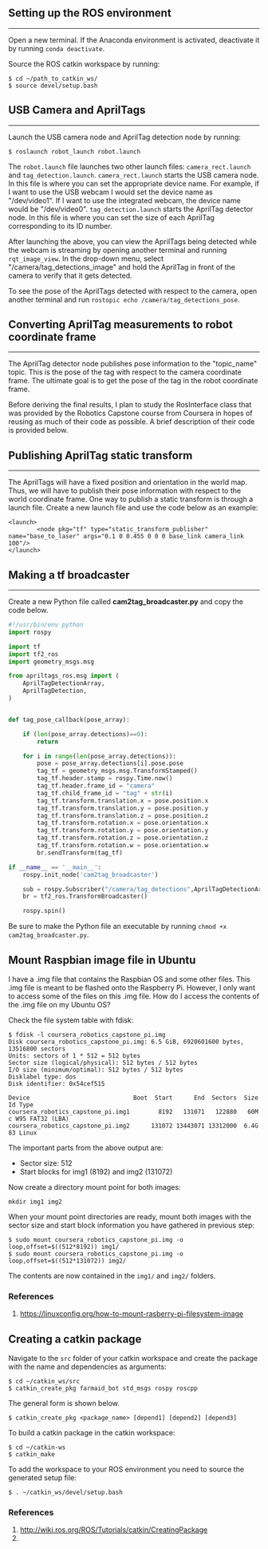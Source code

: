 ## Setting up the ROS environment

---

Open a new terminal. If the Anaconda environment is activated, deactivate it by running `conda deactivate`.

Source the ROS catkin workspace by running:

```
$ cd ~/path_to_catkin_ws/
$ source devel/setup.bash
```



## USB Camera and AprilTags

---

Launch the USB camera node and AprilTag detection node by running:

```
$ roslaunch robot_launch robot.launch
```

The `robot.launch` file launches two other launch files: `camera_rect.launch` and `tag_detection.launch`. `camera_rect.launch` starts the USB camera node. In this file is where you can set the appropriate device name. For example, if I want to use the USB webcam I would set the device name as "/dev/video1". If I want to use the integrated webcam, the device name would be "/dev/video0". `tag_detection.launch` starts the AprilTag detector node. In this file is where you can set the size of each AprilTag corresponding to its ID number.

After launching the above, you can view the AprilTags being detected while the webcam is streaming by opening another terminal and running `rqt_image_view`. In the drop-down menu, select "/camera/tag_detections_image" and hold the AprilTag in front of the camera to verify that it gets detected.

To see the pose of the AprilTags detected with respect to the camera, open another terminal and run `rostopic echo /camera/tag_detections_pose`.

## Converting AprilTag measurements to robot coordinate frame

---

The AprilTag detector node publishes pose information to the "topic_name" topic. This is the pose of the tag with respect to the camera coordinate frame. The ultimate goal is to get the pose of the tag in the robot coordinate frame.

Before deriving the final results, I plan to study the RosInterface class that was provided by the Robotics Capstone course from Coursera in hopes of reusing as much of their code as possible. A brief description of their code is provided below.

## Publishing AprilTag static transform

---

The AprilTags will have a fixed position and orientation in the world map. Thus, we will have to publish their pose information with respect to the world coordinate frame. One way to publish a static transform is through a launch file. Create a new launch file and use the code below as an example:

```
<launch>
        <node pkg="tf" type="static_transform_publisher" name="base_to_laser" args="0.1 0 0.455 0 0 0 base_link camera_link 100"/>
</launch>
```

## Making a tf broadcaster

---

Create a new Python file called **cam2tag_broadcaster.py** and copy the code below.

```python
#!/usr/bin/env python
import rospy

import tf
import tf2_ros
import geometry_msgs.msg

from apriltags_ros.msg import (
    AprilTagDetectionArray,
    AprilTagDetection,
)


def tag_pose_callback(pose_array):

    if (len(pose_array.detections)==0):
        return

    for i in range(len(pose_array.detections)):
        pose = pose_array.detections[i].pose.pose
        tag_tf = geometry_msgs.msg.TransformStamped()
        tag_tf.header.stamp = rospy.Time.now()
        tag_tf.header.frame_id = "camera"
        tag_tf.child_frame_id = "tag" + str(i)
        tag_tf.transform.translation.x = pose.position.x
        tag_tf.transform.translation.y = pose.position.y
        tag_tf.transform.translation.z = pose.position.z
        tag_tf.transform.rotation.x = pose.orientation.x
        tag_tf.transform.rotation.y = pose.orientation.y
        tag_tf.transform.rotation.z = pose.orientation.z
        tag_tf.transform.rotation.w = pose.orientation.w
        br.sendTransform(tag_tf)

if __name__ == '__main__':
    rospy.init_node('cam2tag_broadcaster')

    sub = rospy.Subscriber("/camera/tag_detections",AprilTagDetectionArray,tag_pose_callback)
    br = tf2_ros.TransformBroadcaster()

    rospy.spin()

```

Be sure to make the Python file an executable by running `chmod +x cam2tag_broadcaster.py`.

## Mount Raspbian image file in Ubuntu

I have a .img file that contains the Raspbian OS and some other files. This .img file is meant to be flashed onto the Raspberry Pi. However, I only want to access some of the files on this .img file. How do I access the contents of the .img file on my Ubuntu OS?

Check the file system table with fdisk:

```
$ fdisk -l coursera_robotics_capstone_pi.img
Disk coursera_robotics_capstone_pi.img: 6.5 GiB, 6920601600 bytes, 13516800 sectors
Units: sectors of 1 * 512 = 512 bytes
Sector size (logical/physical): 512 bytes / 512 bytes
I/O size (minimum/optimal): 512 bytes / 512 bytes
Disklabel type: dos
Disk identifier: 0x54cef515

Device                             Boot  Start      End  Sectors  Size Id Type
coursera_robotics_capstone_pi.img1        8192   131071   122880   60M  c W95 FAT32 (LBA)
coursera_robotics_capstone_pi.img2      131072 13443071 13312000  6.4G 83 Linux
```

The important parts from the above output are:

* Sector size: 512
* Start blocks for img1 (8192) and img2 (131072)

Now create a directory mount point for both images:

```
mkdir img1 img2
```

When your mount point directories are ready, mount both images with the sector size and start block information you have gathered in previous step:

```
$ sudo mount coursera_robotics_capstone_pi.img -o loop,offset=$((512*8192)) img1/
$ sudo mount coursera_robotics_capstone_pi.img -o loop,offset=$((512*131072)) img2/
```

The contents are now contained in the `img1/` and `img2/` folders.

### References

1. https://linuxconfig.org/how-to-mount-rasberry-pi-filesystem-image

## Creating a catkin package

Navigate to the `src` folder of your catkin workspace and create the package with the name and dependencies as arguments:

```
$ cd ~/catkin_ws/src
$ catkin_create_pkg farmaid_bot std_msgs rospy roscpp
```

The general form is shown below.

```
$ catkin_create_pkg <package_name> [depend1] [depend2] [depend3]
```

To build a catkin package in the catkin workspace:

```
$ cd ~/catkin-ws
$ catkin_make
```

To add the workspace to your ROS environment you need to source the generated setup file:

```
$ . ~/catkin_ws/devel/setup.bash
```

### References

1. http://wiki.ros.org/ROS/Tutorials/catkin/CreatingPackage
2. 






